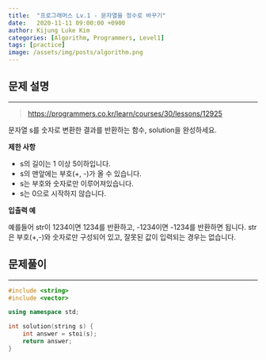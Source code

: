 ```yaml
---
title:  "프로그래머스 Lv.1 - 문자열을 정수로 바꾸기"
date:   2020-11-11 09:00:00 +0900
author: Kijung Luke Kim
categories: [Algorithm, Programmers, Level1]
tags: [practice]
image: /assets/img/posts/algorithm.png
---
```


## 문제 설명
---

> https://programmers.co.kr/learn/courses/30/lessons/12925

문자열 s를 숫자로 변환한 결과를 반환하는 함수, solution을 완성하세요.

**제한 사항**   

- s의 길이는 1 이상 5이하입니다.
- s의 맨앞에는 부호(+, -)가 올 수 있습니다.
- s는 부호와 숫자로만 이루어져있습니다.
- s는 0으로 시작하지 않습니다.

**입출력 예**

예를들어 str이 1234이면 1234를 반환하고, -1234이면 -1234를 반환하면 됩니다.
str은 부호(+,-)와 숫자로만 구성되어 있고, 잘못된 값이 입력되는 경우는 없습니다.

## 문제풀이
---

```cpp
#include <string>
#include <vector>

using namespace std;

int solution(string s) {
    int answer = stoi(s);
    return answer;
}
```
